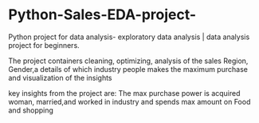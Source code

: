 # Python-Sales-EDA-project-
Python project for data analysis- exploratory data analysis | data analysis project for beginners. 

The project containers cleaning, optimizing, analysis of the sales Region, Gender,a details of which industry people 
makes the maximum purchase and visualization of the insights

key insights from the project are:
The max purchase power is acquired woman, married,and worked in industry and spends max amount on Food and shopping
